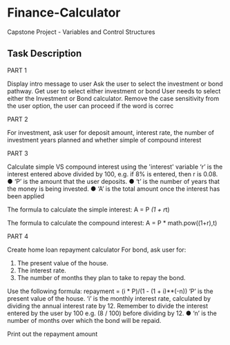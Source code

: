 # Finance-Calculator
Capstone Project - Variables and Control Structures

## Task Description

PART 1 

Display intro message to user
Ask the user to select the investment or bond pathway.
Get user to select either investment or bond
User needs to select either the Investment or Bond calculator. 
Remove the case sensitivity from the user option, the user can proceed if the word is correc

PART 2

For investment, ask user for deposit amount, interest rate, the number of investment years planned and whether simple of compound interest

PART 3 

Calculate simple VS compound interest using the 'interest' variable
‘r’ is the interest entered above divided by 100, e.g. if 8% is entered,
then r is 0.08.
● ‘P’ is the amount that the user deposits.
● ‘t’ is the number of years that the money is being invested.
● ‘A’ is the total amount once the interest has been applied

The formula to calculate the simple interest: A = P *(1 + r*t)

The formula to calculate the compound interest: A = P * math.pow((1+r),t)

PART 4

Create home loan repayment calculator
For bond, ask user for:
1) The present value of the house. 
2) The interest rate.
3) The number of months they plan to take to repay the bond.

Use the following formula: repayment = (i * P)/(1 - (1 + i)**(-n))
‘P’ is the present value of the house.
‘i’ is the monthly interest rate, calculated by dividing the annual
interest rate by 12. Remember to divide the interest entered by
the user by 100 e.g. (8 / 100) before dividing by 12.
● ‘n’ is the number of months over which the bond will be repaid.

Print out the repayment amount